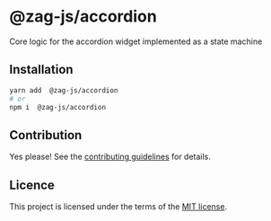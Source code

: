 # @zag-js/accordion

Core logic for the accordion widget implemented as a state machine

## Installation

```sh
yarn add  @zag-js/accordion
# or
npm i  @zag-js/accordion
```

## Contribution

Yes please! See the [contributing guidelines](https://github.com/chakra-ui/ui-machines/blob/main/CONTRIBUTING.md) for
details.

## Licence

This project is licensed under the terms of the
[MIT license](https://github.com/chakra-ui/ui-machines/blob/main/LICENSE).
